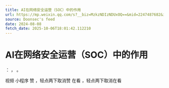 ```yaml
---
title: AI在网络安全运营（SOC）中的作用
url: https://mp.weixin.qq.com/s?__biz=MzkzNDIzNDUxOQ==&mid=2247487682&idx=6&sn=5aee45925a6c281d11f3265851d08af1
source: Doonsec's feed
date: 2024-08-08
fetch_date: 2025-10-06T18:01:42.112210
---
```


# AI在网络安全运营（SOC）中的作用

：
，
。

视频
小程序
赞
，轻点两下取消赞
在看
，轻点两下取消在看